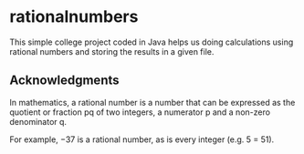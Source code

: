 # rationalnumbers

This simple college project coded in Java helps us doing calculations using rational numbers and storing the results in a given file.

## Acknowledgments

In mathematics, a rational number is a number that can be expressed as the quotient or fraction pq of two integers, a numerator p and a non-zero denominator q.

For example, −37 is a rational number, as is every integer (e.g. 5 = 51).
